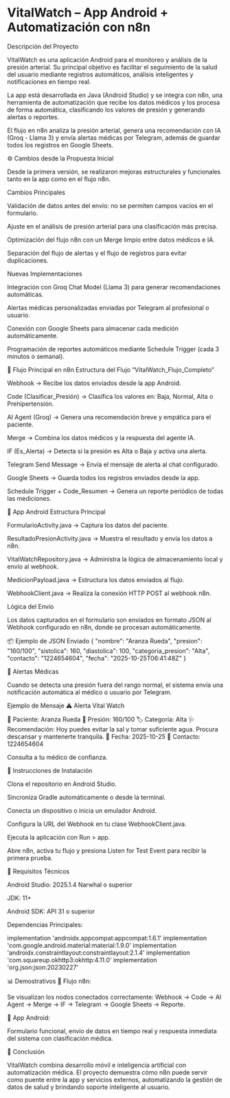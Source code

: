 # VitalWatch – App Android + Automatización con n8n

Descripción del Proyecto

VitalWatch es una aplicación Android para el monitoreo y análisis de la presión arterial.
Su principal objetivo es facilitar el seguimiento de la salud del usuario mediante registros automáticos, análisis inteligentes y notificaciones en tiempo real.

La app está desarrollada en Java (Android Studio) y se integra con n8n, una herramienta de automatización que recibe los datos médicos y los procesa de forma automática, clasificando los valores de presión y generando alertas o reportes.

El flujo en n8n analiza la presión arterial, genera una recomendación con IA (Groq - Llama 3) y envía alertas médicas por Telegram, además de guardar todos los registros en Google Sheets.

⚙️ Cambios desde la Propuesta Inicial

Desde la primera versión, se realizaron mejoras estructurales y funcionales tanto en la app como en el flujo n8n.

Cambios Principales

Validación de datos antes del envío: no se permiten campos vacíos en el formulario.

Ajuste en el análisis de presión arterial para una clasificación más precisa.

Optimización del flujo n8n con un Merge limpio entre datos médicos e IA.

Separación del flujo de alertas y el flujo de registros para evitar duplicaciones.

Nuevas Implementaciones

Integración con Groq Chat Model (Llama 3) para generar recomendaciones automáticas.

Alertas médicas personalizadas enviadas por Telegram al profesional o usuario.

Conexión con Google Sheets para almacenar cada medición automáticamente.

Programación de reportes automáticos mediante Schedule Trigger (cada 3 minutos o semanal).

🧠 Flujo Principal en n8n
Estructura del Flujo “VitalWatch_Flujo_Completo”

Webhook → Recibe los datos enviados desde la app Android.

Code (Clasificar_Presión) → Clasifica los valores en: Baja, Normal, Alta o Prehipertensión.

AI Agent (Groq) → Genera una recomendación breve y empática para el paciente.

Merge → Combina los datos médicos y la respuesta del agente IA.

IF (Es_Alerta) → Detecta si la presión es Alta o Baja y activa una alerta.

Telegram Send Message → Envía el mensaje de alerta al chat configurado.

Google Sheets → Guarda todos los registros enviados desde la app.

Schedule Trigger + Code_Resumen → Genera un reporte periódico de todas las mediciones.

📲 App Android
Estructura Principal

FormularioActivity.java → Captura los datos del paciente.

ResultadoPresionActivity.java → Muestra el resultado y envía los datos a n8n.

VitalWatchRepository.java → Administra la lógica de almacenamiento local y envío al webhook.

MedicionPayload.java → Estructura los datos enviados al flujo.

WebhookClient.java → Realiza la conexión HTTP POST al webhook n8n.

Lógica del Envío

Los datos capturados en el formulario son enviados en formato JSON al Webhook configurado en n8n, donde se procesan automáticamente.

📦 Ejemplo de JSON Enviado
{
  "nombre": "Aranza Rueda",
  "presion": "160/100",
  "sistolica": 160,
  "diastolica": 100,
  "categoria_presion": "Alta",
  "contacto": "1224654604",
  "fecha": "2025-10-25T06:41:48Z"
}

🧩 Alertas Médicas

Cuando se detecta una presión fuera del rango normal, el sistema envía una notificación automática al médico o usuario por Telegram.

Ejemplo de Mensaje
⚠️ Alerta Vital Watch

👤 Paciente: Aranza Rueda
💓 Presión: 160/100
🏷️ Categoría: Alta
🩺 Recomendación: Hoy puedes evitar la sal y tomar suficiente agua. Procura descansar y mantenerte tranquila.
📅 Fecha: 2025-10-25
📱 Contacto: 1224654604

Consulta a tu médico de confianza.

🧰 Instrucciones de Instalación

Clona el repositorio en Android Studio.

Sincroniza Gradle automáticamente o desde la terminal.

Conecta un dispositivo o inicia un emulador Android.

Configura la URL del Webhook en tu clase WebhookClient.java.

Ejecuta la aplicación con Run > app.

Abre n8n, activa tu flujo y presiona Listen for Test Event para recibir la primera prueba.

🧾 Requisitos Técnicos

Android Studio: 2025.1.4 Narwhal o superior

JDK: 11+

Android SDK: API 31 o superior

Dependencias Principales:

implementation 'androidx.appcompat:appcompat:1.6.1'
implementation 'com.google.android.material:material:1.9.0'
implementation 'androidx.constraintlayout:constraintlayout:2.1.4'
implementation 'com.squareup.okhttp3:okhttp:4.11.0'
implementation 'org.json:json:20230227'

📊 Demostrativos
🔹 Flujo n8n:

Se visualizan los nodos conectados correctamente:
Webhook → Code → AI Agent → Merge → IF → Telegram → Google Sheets → Reporte.

🔹 App Android:

Formulario funcional, envío de datos en tiempo real y respuesta inmediata del sistema con clasificación médica.

🧩 Conclusión

VitalWatch combina desarrollo móvil e inteligencia artificial con automatización médica.
El proyecto demuestra cómo n8n puede servir como puente entre la app y servicios externos, automatizando la gestión de datos de salud y brindando soporte inteligente al usuario.

